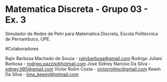# Matematica Discreta - Grupo 03 - Ex. 3
Simulador de Redes de Petri para Matematica Discreta, Escola Politécnica de Pernambuco, UPE.

#Colaboradores

Rajiv Barbosa Machado de Souza - <rajivbarbosa@gmail.com>
Rodrigo Juliani Barbosa - <rodrigo.pazzis@hotmail.com>
Jose Sidney Narciso Da Silva - <sidney.lt95@gmail.com>
Victor Rolim Costa - <victorrolimc@gmail.com>
Kewin Da Silva - <lima_kewin@hotmail.com>

